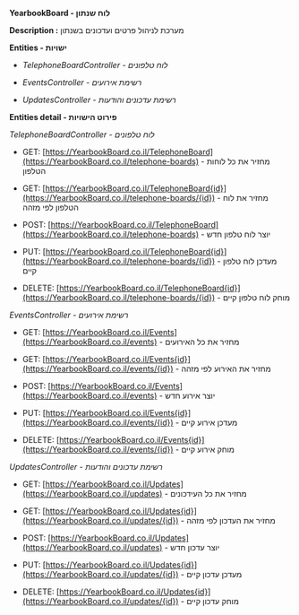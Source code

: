 **YearbookBoard - לוח שנתון**

**Description :** מערכת לניהול פרטים ועדכונים בשנתון

**Entities - ישויות**

- *TelephoneBoardController - לוח טלפונים*

- *EventsController - רשימת אירועים*

- *UpdatesController - רשימת עדכונים והודעות*

**Entities detail - פירוט הישויות**

*TelephoneBoardController - לוח טלפונים*

- GET: [https://YearbookBoard.co.il/TelephoneBoard](https://YearbookBoard.co.il/telephone-boards) - מחזיר את כל לוחות הטלפון

- GET: [https://YearbookBoard.co.il/TelephoneBoard{id}](https://YearbookBoard.co.il/telephone-boards/{id}) - מחזיר את לוח הטלפון לפי מזהה

- POST: [https://YearbookBoard.co.il/TelephoneBoard](https://YearbookBoard.co.il/telephone-boards) - יוצר לוח טלפון חדש

- PUT: [https://YearbookBoard.co.il/TelephoneBoard{id}](https://YearbookBoard.co.il/telephone-boards/{id}) - מעדכן לוח טלפון קיים

- DELETE: [https://YearbookBoard.co.il/TelephoneBoard{id}](https://YearbookBoard.co.il/telephone-boards/{id}) - מוחק לוח טלפון קיים

*EventsController - רשימת אירועים*

- GET: [https://YearbookBoard.co.il/Events](https://YearbookBoard.co.il/events) - מחזיר את כל האירועים

- GET: [https://YearbookBoard.co.il/Events{id}](https://YearbookBoard.co.il/events/{id}) - מחזיר את האירוע לפי מזהה

- POST: [https://YearbookBoard.co.il/Events](https://YearbookBoard.co.il/events) - יוצר אירוע חדש

- PUT: [https://YearbookBoard.co.il/Events{id}](https://YearbookBoard.co.il/events/{id}) - מעדכן אירוע קיים

- DELETE: [https://YearbookBoard.co.il/Events{id}](https://YearbookBoard.co.il/events/{id}) - מוחק אירוע קיים

*UpdatesController - רשימת עדכונים והודעות*

- GET: [https://YearbookBoard.co.il/Updates](https://YearbookBoard.co.il/updates) - מחזיר את כל העידכונים

- GET: [https://YearbookBoard.co.il/Updates{id}](https://YearbookBoard.co.il/updates/{id}) - מחזיר את העדכון לפי מזהה

- POST: [https://YearbookBoard.co.il/Updates](https://YearbookBoard.co.il/updates) - יוצר עדכון חדש

- PUT: [https://YearbookBoard.co.il/Updates{id}](https://YearbookBoard.co.il/updates/{id}) - מעדכן עדכון קיים

- DELETE: [https://YearbookBoard.co.il/Updates{id}](https://YearbookBoard.co.il/updates/{id}) - מוחק עדכון קיים

